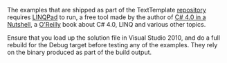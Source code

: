 The examples that are shipped as part of the TextTemplate
[repository][1] requires [LINQPad][2] to run, a free tool made
by the author of [C# 4.0 in a Nutshell][3], a [O'Reilly][4]
book about C# 4.0, LINQ and various other topics.

Ensure that you load up the solution file in Visual Studio 2010,
and do a full rebuild for the Debug target before testing any
of the examples. They rely on the binary produced as part of the
build output.

  [1]: http://texttemplate.codeplex.com/
  [2]: http://linqpad.net/
  [3]: http://www.albahari.com/nutshell/
  [4]: http://oreilly.com/